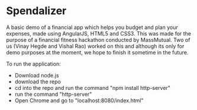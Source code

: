 # Spendalizer

A basic demo of a financial app which helps you budget and plan your expenses, made using AngularJS, HTML5 and CSS3.
This was made for the purpose of a financial fitness hackathon conducted by MassMutual. 
Two of us (Vinay Hegde and Vishal Rao) worked on this and although its only for demo purposes at the moment,
we hope to finish it sometime in the future. 

To run the application:
- Download node.js
- download the repo
- cd into the repo and run the command "npm install http-server"
- run the command "http-server"
- Open Chrome and go to "localhost:8080/index.html"
